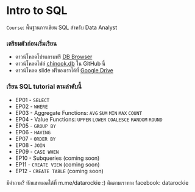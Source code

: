 # Intro to SQL

`Course`: พื้นฐานการเขียน SQL สำหรับ Data Analyst

### เตรียมตัวก่อนเริ่มเรียน

* ดาวน์โหลดโปรแกรมฟรี [DB Browser](https://sqlitebrowser.org/)
* ดาวน์โหลดไฟล์ [chinook.db](https://github.com/datarockie/intro-sql/blob/master/chinook.db) ใน GitHub นี้
* ดาวน์โหลด slide ฟรีของเราได้ที่ [Google Drive](https://bit.ly/DATASQL2020)

### เรียน SQL tutorial ตามลำดับนี้

* EP01 - `SELECT`
* EP02 - `WHERE`
* EP03 - Aggregate Functions: `AVG` `SUM` `MIN` `MAX` `COUNT`
* EP04 - Value Functions: `UPPER` `LOWER` `COALESCE` `RANDOM` `ROUND`
* EP05 - `GROUP BY`
* EP06 - `HAVING`
* EP07 - `ORDER BY`
* EP08 - `JOIN`
* EP09 - `CASE WHEN`
* EP10 - Subqueries (coming soon)
* EP11 - `CREATE VIEW` (coming soon)
* EP12 - `CREATE TABLE` (coming soon)

มีคำถาม? ทักแชทแอดได้ที่ m.me/datarockie :)
ติดตามเราทาง facebook: datarockie
